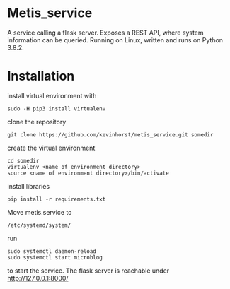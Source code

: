 # Metis_service
A service calling a flask server. Exposes a REST API, where system information can be queried. Running on Linux, written and runs on Python 3.8.2.
# Installation
install virtual environment with
```
sudo -H pip3 install virtualenv
```
clone the repository 

```
git clone https://github.com/kevinhorst/metis_service.git somedir
```
create the virtual environment
```
cd somedir
virtualenv <name of environment directory>
source <name of environment directory>/bin/activate
```
install libraries
```
pip install -r requirements.txt
```
Move metis.service to 

```
/etc/systemd/system/ 
```
run 

```
sudo systemctl daemon-reload
sudo systemctl start microblog
```
to start the service.
The flask server is reachable under http://127.0.0.1:8000/

